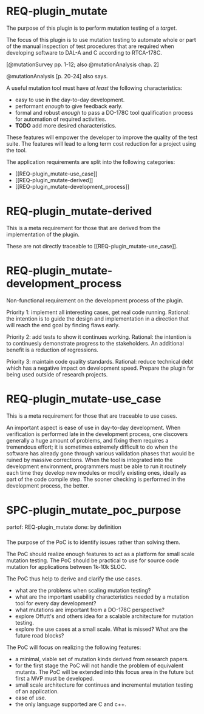 # REQ-plugin_mutate
The purpose of this plugin is to perform mutation testing of a _target_.

The focus of this plugin is to use mutation testing to automate whole or part of the manual inspection of test procedures that are required when developing software to DAL-A and C according to RTCA-178C.

[@mutationSurvey pp. 1-12; also @mutationAnalysis chap. 2]

@mutationAnalysis [p. 20-24] also says.

A useful mutation tool must have *at least* the following characteristics:
- easy to use in the day-to-day development.
- performant _enough_ to give feedback early.
- formal and robust _enough_ to pass a DO-178C tool qualification process for automation of required activities.
- **TODO** add more desired characteristics.

These features will empower the developer to improve the quality of the test suite.
The features will lead to a long term cost reduction for a project using the tool.

The application requirements are split into the following categories:
- [[REQ-plugin_mutate-use_case]]
- [[REQ-plugin_mutate-derived]]
- [[REQ-plugin_mutate-development_process]]

# REQ-plugin_mutate-derived
This is a meta requirement for those that are derived from the implementation of the plugin.

These are not directly traceable to [[REQ-plugin_mutate-use_case]].

# REQ-plugin_mutate-development_process
Non-functional requirement on the development process of the plugin.

Priority 1: implement all interesting cases, get real code running.
Rational: the intention is to guide the design and implementation in a direction that will reach the end goal by finding flaws early.

Priority 2: add tests to show it continues working.
Rational: the intention is to continuesly demonstrate progress to the stakeholders. An additional benefit is a reduction of regressions.

Priority 3: maintain code quality standards.
Rational: reduce technical debt which has a negative impact on development speed.
Prepare the plugin for being used outside of research projects.

# REQ-plugin_mutate-use_case
This is a meta requirement for those that are traceable to use cases.

An important aspect is ease of use in day-to-day development. When verification is performed late in the development process, one discovers generally a huge amount of problems, and fixing them requires a tremendous effort; it is sometimes extremely difficult to do when the software has already gone through various validation phases that would be ruined by massive corrections. When the tool is integrated into the development environment, programmers must be able to run it routinely each time they develop new modules or modify existing ones, ideally as part of the code compile step. The sooner checking is performed in the development process, the better.

# SPC-plugin_mutate_poc_purpose
partof: REQ-plugin_mutate
done: by definition
###

The purpose of the PoC is to identify issues rather than solving them.

The PoC should realize enough features to act as a platform for small scale mutation testing.
The PoC should be practical to use for source code mutation for applications between 1k-10k SLOC.

The PoC thus help to derive and clarify the use cases.
 - what are the problems when scaling mutation testing?
 - what are the important usability characteristics needed by a mutation tool for every day development?
 - what mutations are important from a DO-178C perspective?
 - explore Offutt's and others idea for a scalable architecture for mutation testing.
 - explore the use cases at a small scale. What is missed? What are the future road blocks?

The PoC will focus on realizing the following features:
 - a minimal, viable set of mutation kinds derived from research papers.
 - for the first stage the PoC will not handle the problem of equivalent mutants.
    The PoC will be extended into this focus area in the future but first a MVP must be developed.
 - small scale architecture for continues and incremental mutation testing of an application.
 - ease of use.
 - the only language supported are C and c++.
